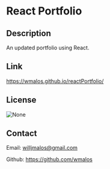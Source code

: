 # React Portfolio

## Description
An updated portfolio using React.

## Link
https://wmalos.github.io/reactPortfolio/

## License
![None](https://https://img.shields.io/badge/license-None-lightgrey)

## Contact
Email: willjmalos@gmail.com

Github: https://github.com/wmalos



